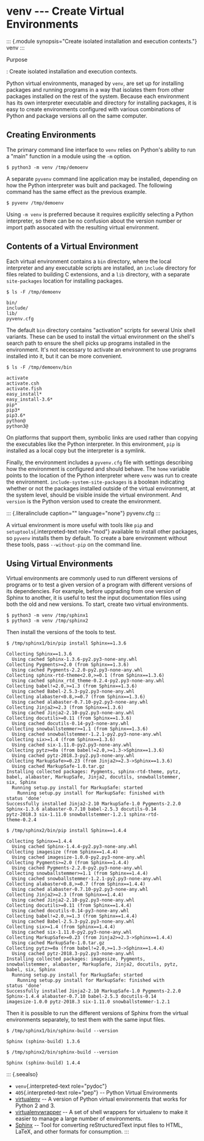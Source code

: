 # venv \-\-- Create Virtual Environments

::: {.module synopsis="Create isolated installation and execution contexts."} venv :::

Purpose

: Create isolated installation and execution contexts.

Python virtual environments, managed by `venv`, are set up for installing packages and running programs in a way that isolates them from other packages installed on the rest of the system. Because each environment has its own interpreter executable and directory for installing packages, it is easy to create environments configured with various combinations of Python and package versions all on the same computer.

## Creating Environments

The primary command line interface to `venv` relies on Python\'s ability to run a \"main\" function in a module using the `-m` option.

```{.sourceCode .none}
$ python3 -m venv /tmp/demoenv
```

A separate `pyvenv` command line application may be installed, depending on how the Python interpreter was built and packaged. The following command has the same effect as the previous example.

```{.sourceCode .none}
$ pyvenv /tmp/demoenv
```

Using `-m venv` is preferred because it requires explicitly selecting a Python interpreter, so there can be no confusion about the version number or import path assocated with the resulting virtual environment.

## Contents of a Virtual Environment

Each virtual environment contains a `bin` directory, where the local interpreter and any executable scripts are installed, an `include` directory for files related to building C extensions, and a `lib` directory, with a separate `site-packages` location for installing packages.

```{.sourceCode .none}
$ ls -F /tmp/demoenv

bin/
include/
lib/
pyvenv.cfg
```

The default `bin` directory contains \"activation\" scripts for several Unix shell variants. These can be used to install the virtual environment on the shell\'s search path to ensure the shell picks up programs installed in the environment. It\'s not necessary to activate an environment to use programs installed into it, but it can be more convenient.

```{.sourceCode .none}
$ ls -F /tmp/demoenv/bin

activate
activate.csh
activate.fish
easy_install*
easy_install-3.6*
pip*
pip3*
pip3.6*
python@
python3@
```

On platforms that support them, symbolic links are used rather than copying the executables like the Python interpreter. In this environment, `pip` is installed as a local copy but the interpreter is a symlink.

Finally, the environment includes a `pyvenv.cfg` file with settings describing how the environment is configured and should behave. The `home` variable points to the location of the Python interpreter where `venv` was run to create the environment. `include-system-site-packages` is a boolean indicating whether or not the packages installed outside of the virtual environment, at the system level, should be visible inside the virtual environment. And `version` is the Python version used to create the environment.

::: {.literalinclude caption="" language="none"} pyvenv.cfg :::

A virtual environment is more useful with tools like `pip` and `setuptools`{.interpreted-text role="mod"} available to install other packages, so `pyvenv` installs them by default. To create a bare environment without these tools, pass `--without-pip` on the command line.

## Using Virtual Environments

Virtual environments are commonly used to run different versions of programs or to test a given version of a program with different versions of its dependencies. For example, before upgrading from one version of Sphinx to another, it is useful to test the input documentation files using both the old and new versions. To start, create two virtual environments.

```{.sourceCode .none}
$ python3 -m venv /tmp/sphinx1
$ python3 -m venv /tmp/sphinx2
```

Then install the versions of the tools to test.

```{.sourceCode .none}
$ /tmp/sphinx1/bin/pip install Sphinx==1.3.6

Collecting Sphinx==1.3.6
  Using cached Sphinx-1.3.6-py2.py3-none-any.whl
Collecting Pygments>=2.0 (from Sphinx==1.3.6)
  Using cached Pygments-2.2.0-py2.py3-none-any.whl
Collecting sphinx-rtd-theme<2.0,>=0.1 (from Sphinx==1.3.6)
  Using cached sphinx_rtd_theme-0.2.4-py2.py3-none-any.whl
Collecting babel!=2.0,>=1.3 (from Sphinx==1.3.6)
  Using cached Babel-2.5.3-py2.py3-none-any.whl
Collecting alabaster<0.8,>=0.7 (from Sphinx==1.3.6)
  Using cached alabaster-0.7.10-py2.py3-none-any.whl
Collecting Jinja2>=2.3 (from Sphinx==1.3.6)
  Using cached Jinja2-2.10-py2.py3-none-any.whl
Collecting docutils>=0.11 (from Sphinx==1.3.6)
  Using cached docutils-0.14-py3-none-any.whl
Collecting snowballstemmer>=1.1 (from Sphinx==1.3.6)
  Using cached snowballstemmer-1.2.1-py2.py3-none-any.whl
Collecting six>=1.4 (from Sphinx==1.3.6)
  Using cached six-1.11.0-py2.py3-none-any.whl
Collecting pytz>=0a (from babel!=2.0,>=1.3->Sphinx==1.3.6)
  Using cached pytz-2018.3-py2.py3-none-any.whl
Collecting MarkupSafe>=0.23 (from Jinja2>=2.3->Sphinx==1.3.6)
  Using cached MarkupSafe-1.0.tar.gz
Installing collected packages: Pygments, sphinx-rtd-theme, pytz,
babel, alabaster, MarkupSafe, Jinja2, docutils, snowballstemmer,
six, Sphinx
  Running setup.py install for MarkupSafe: started
    Running setup.py install for MarkupSafe: finished with
status 'done'
Successfully installed Jinja2-2.10 MarkupSafe-1.0 Pygments-2.2.0
Sphinx-1.3.6 alabaster-0.7.10 babel-2.5.3 docutils-0.14
pytz-2018.3 six-1.11.0 snowballstemmer-1.2.1 sphinx-rtd-
theme-0.2.4

$ /tmp/sphinx2/bin/pip install Sphinx==1.4.4

Collecting Sphinx==1.4.4
  Using cached Sphinx-1.4.4-py2.py3-none-any.whl
Collecting imagesize (from Sphinx==1.4.4)
  Using cached imagesize-1.0.0-py2.py3-none-any.whl
Collecting Pygments>=2.0 (from Sphinx==1.4.4)
  Using cached Pygments-2.2.0-py2.py3-none-any.whl
Collecting snowballstemmer>=1.1 (from Sphinx==1.4.4)
  Using cached snowballstemmer-1.2.1-py2.py3-none-any.whl
Collecting alabaster<0.8,>=0.7 (from Sphinx==1.4.4)
  Using cached alabaster-0.7.10-py2.py3-none-any.whl
Collecting Jinja2>=2.3 (from Sphinx==1.4.4)
  Using cached Jinja2-2.10-py2.py3-none-any.whl
Collecting docutils>=0.11 (from Sphinx==1.4.4)
  Using cached docutils-0.14-py3-none-any.whl
Collecting babel!=2.0,>=1.3 (from Sphinx==1.4.4)
  Using cached Babel-2.5.3-py2.py3-none-any.whl
Collecting six>=1.4 (from Sphinx==1.4.4)
  Using cached six-1.11.0-py2.py3-none-any.whl
Collecting MarkupSafe>=0.23 (from Jinja2>=2.3->Sphinx==1.4.4)
  Using cached MarkupSafe-1.0.tar.gz
Collecting pytz>=0a (from babel!=2.0,>=1.3->Sphinx==1.4.4)
  Using cached pytz-2018.3-py2.py3-none-any.whl
Installing collected packages: imagesize, Pygments,
snowballstemmer, alabaster, MarkupSafe, Jinja2, docutils, pytz,
babel, six, Sphinx
  Running setup.py install for MarkupSafe: started
    Running setup.py install for MarkupSafe: finished with
status 'done'
Successfully installed Jinja2-2.10 MarkupSafe-1.0 Pygments-2.2.0
Sphinx-1.4.4 alabaster-0.7.10 babel-2.5.3 docutils-0.14
imagesize-1.0.0 pytz-2018.3 six-1.11.0 snowballstemmer-1.2.1
```

Then it is possible to run the different versions of Sphinx from the virtual environments separately, to test them with the same input files.

```{.sourceCode .none}
$ /tmp/sphinx1/bin/sphinx-build --version

Sphinx (sphinx-build) 1.3.6

$ /tmp/sphinx2/bin/sphinx-build --version

Sphinx (sphinx-build) 1.4.4
```

::: {.seealso}

- `venv`{.interpreted-text role="pydoc"}
- `405`{.interpreted-text role="pep"} \-- Python Virtual Environments
- [virtualenv](https://pypi.python.org/pypi/virtualenv) \-- A version of Python virtual environments that works for Python 2 and 3.
- [virtualenvwrapper](https://pypi.python.org/pypi/virtualenvwrapper) \-- A set of shell wrappers for virtualenv to make it easier to manage a large number of environments.
- [Sphinx](http://www.sphinx-doc.org/en/stable/) \-- Tool for converting reStructuredText input files to HTML, LaTeX, and other formats for consumption. :::
